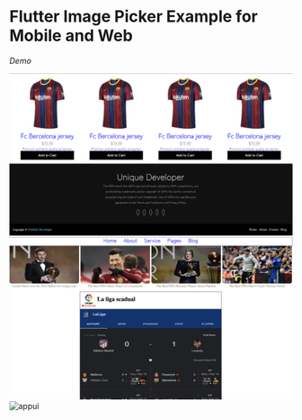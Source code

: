 # Flutter Image Picker Example for Mobile and Web

_Demo_

![appui](preview/bottom_s.png)
![appui](preview/m_s.png)
![appui](preview/top_s.png)
